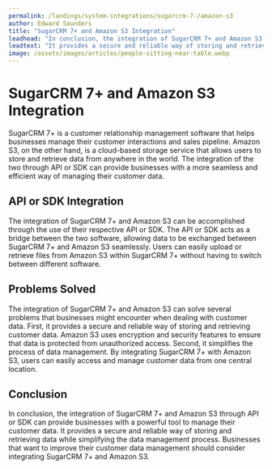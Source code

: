 ```yaml
---
permalink: /landings/system-integrations/sugarcrm-7-/amazon-s3
author: Edward Saunders
title: "SugarCRM 7+ and Amazon S3 Integration"
leadhead: "In conclusion, the integration of SugarCRM 7+ and Amazon S3 through API or SDK can provide businesses with a powerful tool to manage their customer data"
leadtext: "It provides a secure and reliable way of storing and retrieving data while simplifying the data management process. Businesses that want to improve their customer data management should consider integrating SugarCRM 7+ and Amazon S3."
image: /assets/images/articles/people-sitting-near-table.webp
---
```

<div class="arttext">    <h1>SugarCRM 7+ and Amazon S3 Integration</h1>
    <p>SugarCRM 7+ is a customer relationship management software that helps businesses manage their customer interactions and sales pipeline. Amazon S3, on the other hand, is a cloud-based storage service that allows users to store and retrieve data from anywhere in the world. The integration of the two through API or SDK can provide businesses with a more seamless and efficient way of managing their customer data.</p>
    <h2>API or SDK Integration</h2>
    <p>The integration of SugarCRM 7+ and Amazon S3 can be accomplished through the use of their respective API or SDK. The API or SDK acts as a bridge between the two software, allowing data to be exchanged between SugarCRM 7+ and Amazon S3 seamlessly. Users can easily upload or retrieve files from Amazon S3 within SugarCRM 7+ without having to switch between different software.</p>
    <h2>Problems Solved</h2>
    <p>The integration of SugarCRM 7+ and Amazon S3 can solve several problems that businesses might encounter when dealing with customer data. First, it provides a secure and reliable way of storing and retrieving customer data. Amazon S3 uses encryption and security features to ensure that data is protected from unauthorized access. Second, it simplifies the process of data management. By integrating SugarCRM 7+ with Amazon S3, users can easily access and manage customer data from one central location.</p>
    <h2>Conclusion</h2>
    <p>In conclusion, the integration of SugarCRM 7+ and Amazon S3 through API or SDK can provide businesses with a powerful tool to manage their customer data. It provides a secure and reliable way of storing and retrieving data while simplifying the data management process. Businesses that want to improve their customer data management should consider integrating SugarCRM 7+ and Amazon S3.</p>
</div>